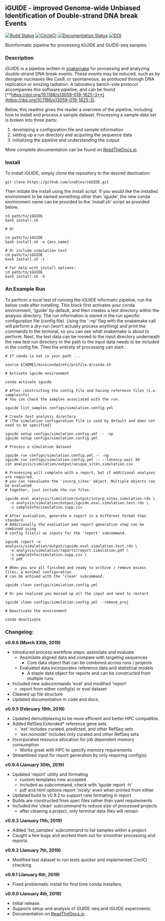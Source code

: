 ## iGUIDE - improved Genome-wide Unbiased Identification of Double-strand DNA break Events
[![Build Status](https://travis-ci.org/cnobles/iGUIDE.svg?branch=master)](https://travis-ci.org/cnobles/iGUIDE)
[![CircleCI](https://circleci.com/gh/cnobles/iGUIDE.svg?style=svg)](https://circleci.com/gh/cnobles/iGUIDE)
[![Documentation Status](https://readthedocs.org/projects/iguide/badge/?version=latest)](http://iguide.readthedocs.io/en/latest/?badge=latest)
[![DOI](https://zenodo.org/badge/88088016.svg)](https://zenodo.org/badge/latestdoi/88088016)


Bioinformatic pipeline for processing iGUIDE and GUIDE-seq samples.

### Description
iGUIDE is a pipeline written in [snakemake](http://snakemake.readthedocs.io/) for processing and analyzing double-strand DNA break events. These events may be induced, such as by designer nucleases like Cas9, or spontaneous, as produced through DNA replication or ionizing radiation. A laboratory bench-side protocol accompanies this software pipeline, and can be found [**https://doi.org/10.1186/s13059-019-1625-3**](https://doi.org/10.1186/s13059-019-1625-3). 

Below, this readme gives the reader a overview of the pipeline, including how to install and process a sample dataset. Processing a sample data set is broken into three parts: 

1) developing a configuration file and sample information
2) setting up a run directory and acquiring the sequence data
3) initializing the pipeline and understanding the output

More complete documentation can be found on [ReadTheDocs.io](https://iguide.readthedocs.io/en/latest/index.html).

### Install
To install iGUIDE, simply clone the repository to the desired destination:

```
git clone https://github.com/cnobles/iGUIDE.git
```

Then initiate the install using the install script. If you would like the installed environment to be named something other than 'iguide', the new conda environment name can be provided to the 'install.sh' script as provided below.

```
cd path/to/iGUIDE
bash install.sh

# Or

cd path/to/iGUIDE
bash install.sh -e {env_name}

# Or include simulation test
cd path/to/iGUIDE
bash install.sh -t

# For help with install options:
cd path/to/iGUIDE
bash install.sh -h
```

### An Example Run
To perform a local test of running the iGUIDE informatic pipeline, run the below code after installing. This block first activates your conda environment, 'iguide' by default, and then creates a test directory within the analysis directory. The run information is stored in the run specific configuration file (config file). Using the '-np' flag with the snakemake call will perform a dry-run (won't actually process anything) and print the commands to the terminal, so you can see what snakemake is about to perform. Next, the test data can be moved to the input directory underneath the new test run directory or the path to the input data needs to be included in the config file. Then the entirety of processing can start. 

```
# If conda is not in your path ...

source ${HOME}/miniconda3/etc/profile.d/conda.sh

# Activate iguide environment

conda activate iguide

# After constructing the config file and having reference files (i.e. sampleinfo)
# You can check the samples associated with the run.

iguide list_samples configs/simulation.config.yml

# Create test analysis directory
# (The simulation configuration file is used by default and does not need to be specified)

iguide setup configs/simulation.config.yml -- -np
iguide setup configs/simulation.config.yml

# Process a simulation dataset

iguide run configs/simulation.config.yml -- -np
iguide run configs/simulation.config.yml -- --latency-wait 30
cat analysis/simulation/output/unique_sites.simulation.csv

# Processing will complete with a report, but if additional analyses are required,
# you can reevaluate the 'incorp_sites' object. Multiple objects can be evaluated
# together, just include the run files.

iguide eval analysis/simulation/output/incorp_sites.simulation.rds \
  -o analysis/simulation/output/iguide.eval.simulation.test.rds \
  -s sampleInfo/simulation.supp.csv

# After evaluation, generate a report in a different format than standard.
# Additionally the evaluation and report generation step can be combined using 
# config file(s) as inputs for the 'report' subcommand.

iguide report -e analysis/simulation/output/iguide.eval.simulation.test.rds \
  -o analysis/simulation/reports/report.simulation.pdf \
  -s sampleInfo/simulation.supp.csv \
  -t pdf

# When you are all finished and ready to archive / remove excess files, a minimal configuration
# can be achived with the 'clean' subcommand.

iguide clean configs/simulation.config.yml

# Or you realized you messed up all the input and need to restart

iguide clean configs/simulation.config.yml --remove_proj

# Deactivate the environment

conda deactivate
```

### Changelog:

**v0.9.6 (March XXth, 2019)**

* Introduced process workflow steps: assimilate and evaluate
  + Assimilate aligned data and compare with targeting sequences
    + Core data object that can be combined across runs / projects
  + Evaluated data incorporates reference data and statistical models
    + A staple data object for reports and can be constructed from multiple runs
* Included new subcommands 'eval' and modified 'report'
  + report from either config(s) or eval dataset
* Cleaned up file structure
* Updated documentation in code and docs.

**v0.9.5 (February 19th, 2019)**

* Updated demultiplexing to be more efficient and better HPC compatible.
* Added RefSeq Extended* reference gene sets
  + 'ext' includes curated, predicted, and other RefSeq sets
  + 'ext.nomodel' includes only curated and other RefSeq sets
* Incorporated resource allocation for job dependent memory consumption
  + Works great with HPC to specify memory requirements
* Streamlined input for report generation by only requiring config(s)


**v0.9.4 (January 30th, 2019)**

* Updated 'report' utility and formating
  + custom templates now accepted
  + included as subcommand, check with 'iguide report -h'
  + pdf and html options report 'nicely' even when printed from either
* Updated build to v0.9.2 to support new formating in report
* Builds are constructed from spec files rather than yaml requirements
* Included the 'clean' subcommand to reduce size of processed projects
  + after cleaning a project, only terminal data files will remain

**v0.9.3 (January 11th, 2019)**

* Added 'list_samples' subcommand to list samples within a project.
* Caught a few bugs and worked them out for smoother processing and reports.

**v0.9.2 (January 7th, 2019)**

* Modified test dataset to run tests quicker and implemented CirclCI checking.

**v0.9.1 (January 6th, 2019)**

* Fixed problematic install for first time conda installers.

**v0.9.0 (January 4th, 2019)**

* Initial release.
* Supports setup and analysis of GUIDE-seq and iGUIDE experiments.
* Documentation on [ReadTheDocs.io](https://iguide.readthedocs.io/en/latest/index.html).
